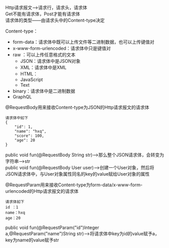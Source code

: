 Http请求报文——>请求行，请求头，请求体   
Get不能有请求体，Post才能有请求体   
请求体的类型——由请求头中的Content-type决定   

Content-type： 
* form-data：请求体中既可以上传文件等二进制数据，也可以上传键值对
* x-www-form-urlencoded：请求体中只是键值对
* raw ：可以上传任意格式的文本   
   * JSON：请求体中是JSON对象
   * XML：请求体中是XML
   * HTML：
   * JavaScript
   * Text
* binary：请求体中是二进制数据
* GraphQL  


@RequestBody用来接收Content-type为JSON的Http请求报文的请求体    
```
请求体中如下
{
    "id": 1,
    "name": "hxq",
    "score": 100,
    "age": 20
}
```
public void fun(@RequestBody String str)——>那么整个JSON请求体，会转变为字符串——>str   
public void fun(@RequestBody User user)——>创建一个User对象，然后将JSON请求体中，与User对象属性同名的key的value赋给User对象的属性   



@RequestParam用来接收Content-type为form-data/x-www-form-urlencoded的Http请求报文的请求体   
```
请求体如下  
id ：1
name：hxq
age：20
```
public void fun(@RequestParam("id")Integer a,@RequestParam("name")String str)——>将请求体中key为id的value赋予a，key为name的value赋予str